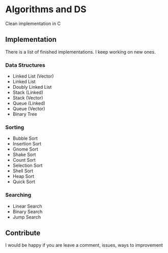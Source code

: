 # Algorithms and DS
Clean implementation in C
## Implementation
There is a list of finished implementations. I keep working on new ones.

### Data Structures
- Linked List (Vector)
- Linked List
- Doubly Linked List 
- Stack (Linked)
- Stack (Vector)
- Queue (Linked)
- Queue (Vector)
- Binary Tree

### Sorting
- Bubble Sort
- Insertion Sort
- Gnome Sort
- Shake Sort
- Count Sort
- Selection Sort
- Shell Sort
- Heap Sort
- Quick Sort

### Searching
- Linear Search
- Binary Search
- Jump Search

## Contribute
I would be happy if you are leave a comment, issues, ways to improvement
